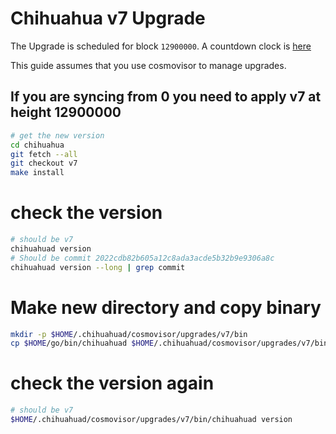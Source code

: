 # Chihuahua v7 Upgrade

The Upgrade is scheduled for block `12900000`. A countdown clock is [here](https://www.mintscan.io/chihuahua/blocks/12900000)

This guide assumes that you use cosmovisor to manage upgrades.

## If you are syncing from 0 you need to apply v7 at height 12900000

```bash
# get the new version
cd chihuahua
git fetch --all
git checkout v7
make install
```

# check the version

```bash
# should be v7
chihuahuad version
# Should be commit 2022cdb82b605a12c8ada3acde5b32b9e9306a8c
chihuahuad version --long | grep commit
```

# Make new directory and copy binary

```bash
mkdir -p $HOME/.chihuahuad/cosmovisor/upgrades/v7/bin
cp $HOME/go/bin/chihuahuad $HOME/.chihuahuad/cosmovisor/upgrades/v7/bin
```

# check the version again

```bash
# should be v7
$HOME/.chihuahuad/cosmovisor/upgrades/v7/bin/chihuahuad version
```
